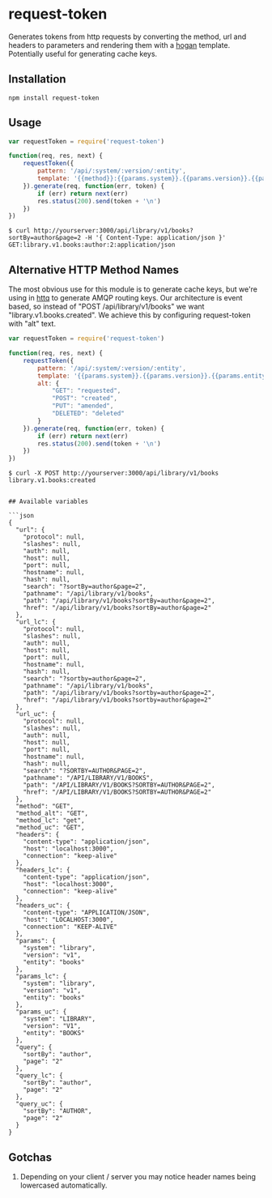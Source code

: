 # request-token

Generates tokens from http requests by converting the method, url and headers to parameters and rendering them with a [hogan](http://twitter.github.io/hogan.js/) template.
Potentially useful for generating cache keys.

## Installation
```
npm install request-token
```

## Usage
```js
var requestToken = require('request-token')

function(req, res, next) {
    requestToken({
        pattern: '/api/:system/:version/:entity',
        template: '{{method}}:{{params.system}}.{{params.version}}.{{params.entity}}:{{query.sortBy}}:{{query.page}}:{{headers:content-type}}'
    }).generate(req, function(err, token) {
        if (err) return next(err)
        res.status(200).send(token + '\n')
    })
})

```

```
$ curl http://yourserver:3000/api/library/v1/books?sortBy=author&page=2 -H '{ Content-Type: application/json }'
GET:library.v1.books:author:2:application/json
```

## Alternative HTTP Method Names
The most obvious use for this module is to generate cache keys, but we're using in [httq](https://github.com/guidesmiths/httq) to generate AMQP routing keys.
Our architecture is event based, so instead of "POST /api/library/v1/books" we want "library.v1.books.created". We achieve this by configuring request-token with "alt" text.

```js
var requestToken = require('request-token')

function(req, res, next) {
    requestToken({
        pattern: '/api/:system/:version/:entity',
        template: '{{params.system}}.{{params.version}}.{{params.entity}}.{{method_alt}}',
        alt: {
            "GET": "requested",
            "POST": "created",
            "PUT": "amended",
            "DELETED": "deleted"
        }
    }).generate(req, function(err, token) {
        if (err) return next(err)
        res.status(200).send(token + '\n')
    })
})

```

```
$ curl -X POST http://yourserver:3000/api/library/v1/books
library.v1.books:created


## Available variables

```json
{
  "url": {
    "protocol": null,
    "slashes": null,
    "auth": null,
    "host": null,
    "port": null,
    "hostname": null,
    "hash": null,
    "search": "?sortBy=author&page=2",
    "pathname": "/api/library/v1/books",
    "path": "/api/library/v1/books?sortBy=author&page=2",
    "href": "/api/library/v1/books?sortBy=author&page=2"
  },
  "url_lc": {
    "protocol": null,
    "slashes": null,
    "auth": null,
    "host": null,
    "port": null,
    "hostname": null,
    "hash": null,
    "search": "?sortby=author&page=2",
    "pathname": "/api/library/v1/books",
    "path": "/api/library/v1/books?sortby=author&page=2",
    "href": "/api/library/v1/books?sortby=author&page=2"
  },
  "url_uc": {
    "protocol": null,
    "slashes": null,
    "auth": null,
    "host": null,
    "port": null,
    "hostname": null,
    "hash": null,
    "search": "?SORTBY=AUTHOR&PAGE=2",
    "pathname": "/API/LIBRARY/V1/BOOKS",
    "path": "/API/LIBRARY/V1/BOOKS?SORTBY=AUTHOR&PAGE=2",
    "href": "/API/LIBRARY/V1/BOOKS?SORTBY=AUTHOR&PAGE=2"
  },
  "method": "GET",
  "method_alt": "GET",
  "method_lc": "get",
  "method_uc": "GET",
  "headers": {
    "content-type": "application/json",
    "host": "localhost:3000",
    "connection": "keep-alive"
  },
  "headers_lc": {
    "content-type": "application/json",
    "host": "localhost:3000",
    "connection": "keep-alive"
  },
  "headers_uc": {
    "content-type": "APPLICATION/JSON",
    "host": "LOCALHOST:3000",
    "connection": "KEEP-ALIVE"
  },
  "params": {
    "system": "library",
    "version": "v1",
    "entity": "books"
  },
  "params_lc": {
    "system": "library",
    "version": "v1",
    "entity": "books"
  },
  "params_uc": {
    "system": "LIBRARY",
    "version": "V1",
    "entity": "BOOKS"
  },
  "query": {
    "sortBy": "author",
    "page": "2"
  },
  "query_lc": {
    "sortBy": "author",
    "page": "2"
  },
  "query_uc": {
    "sortBy": "AUTHOR",
    "page": "2"
  }
}
```

## Gotchas

1. Depending on your client / server you may notice header names being lowercased automatically.

